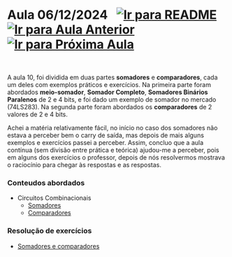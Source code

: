 # Aula 06/12/2024 &nbsp; [![Ir para README](https://img.shields.io/badge/Indice-Verde?style=for-the-badge)](../README.md#indice) &nbsp; [![Ir para Aula Anterior](https://img.shields.io/badge/Anterior-Aula%209-007ACC?style=for-the-badge)](../aulas/29-11-2024.md) [![Ir para Próxima Aula](https://img.shields.io/badge/Próxima-Aula%2011-007ACC?style=for-the-badge)](../aulas/13-12-2024.md)

<br>

<p>
  
A aula 10, foi dividida em duas partes **somadores** e **comparadores**, cada um deles com exemplos práticos e exercícios. Na primeira parte foram abordados **meio-somador**, **Somador Completo**, **Somadores Binários Paralenos** de 2 e 4 bits, e foi dado um exemplo de somador no mercado (74LS283). Na segunda parte foram abordados os **comparadores** de 2 valores de 2 e 4 bits.

</p>

<p>Achei a matéria relativamente fácil, no início no caso dos somadores não estava a perceber bem o carry de saída, mas depois de mais alguns exemplos e exercícios passei a perceber. Assim, concluo que a aula contínua (sem divisão entre prática e teórica) ajudou-me a perceber, pois em alguns dos exercícios o professor, depois de nós resolvermos mostrava o raciocínio para chegar às respostas e as respostas. </p>

### Conteudos abordados

- Circuitos Combinacionais
    - [Somadores](../apontamentos/circuitos_combinacionais/somadores.md)
    - [Comparadores](../apontamentos/circuitos_combinacionais/comparadores.md)

### Resolução de exercícios

- [Somadores e comparadores](../fichas/circuitos_combinacionais/ficha%20de%20trabalho%202.md)




